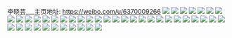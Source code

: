李晓芸___主页地址: https://weibo.com/u/6370009266 
![](https://wx4.sinaimg.cn/mw2000/006X5UoWly1h9giafx25mj32c0340hdu.jpg) 
![](https://wx4.sinaimg.cn/mw2000/006X5UoWly1h9gidk54lkj31s035shdv.jpg) 
![](https://wx4.sinaimg.cn/mw2000/006X5UoWly1h9giaf0u6ej32c0340u0z.jpg) 
![](https://wx4.sinaimg.cn/mw2000/006X5UoWly1h9gidl1fjaj32c0340b2a.jpg) 
![](https://wx4.sinaimg.cn/mw2000/006X5UoWly1h9gia8nv0dj31o02801ky.jpg) 
![](https://wx4.sinaimg.cn/mw2000/006X5UoWly1h9gia4fcurj32c0340qv6.jpg) 
![](https://wx4.sinaimg.cn/mw2000/006X5UoWly1h9giagisj5j32c0340e81.jpg) 
![](https://wx4.sinaimg.cn/mw2000/006X5UoWly1h9gia745unj31gq1ybkjl.jpg) 
![](https://wx4.sinaimg.cn/mw2000/006X5UoWly1h9gibk6pulj32c0340x6r.jpg) 
![](https://wx4.sinaimg.cn/mw2000/006X5UoWly1h81edkq5lyj30u01hcqbo.jpg) 
![](https://wx4.sinaimg.cn/mw2000/006X5UoWly1h81eetvytmj30u0140n51.jpg) 
![](https://wx4.sinaimg.cn/mw2000/006X5UoWly1h65dur92kyj31w02ionpf.jpg) 
![](https://wx4.sinaimg.cn/mw2000/006X5UoWly1h5omivhzwcj31o0280qv5.jpg) 
![](https://wx4.sinaimg.cn/mw2000/006X5UoWly1h5omj2101zj31kq23nnpd.jpg) 
![](https://wx4.sinaimg.cn/mw2000/006X5UoWly1h5omix231fj31o0280npd.jpg) 
![](https://wx4.sinaimg.cn/mw2000/006X5UoWly1h5omj90i0fj31o0280npd.jpg) 
![](https://wx4.sinaimg.cn/mw2000/006X5UoWly1h5omj3h0x9j31o0280kjl.jpg) 
![](https://wx4.sinaimg.cn/mw2000/006X5UoWly1h5omj4xmylj31o0280qv5.jpg) 
![](https://wx4.sinaimg.cn/mw2000/006X5UoWly1h5omk3ogrnj326q2wze83.jpg) 
![](https://wx4.sinaimg.cn/mw2000/006X5UoWly1h5omj0o11wj322o2rk1kz.jpg) 
![](https://wx4.sinaimg.cn/mw2000/006X5UoWly1h5omj79g5wj31tv2ftu0y.jpg) 
![](https://wx4.sinaimg.cn/mw2000/006X5UoWly1h496t1c4a9j30ow0owai3.jpg) 
![](https://wx4.sinaimg.cn/mw2000/006X5UoWly1h496t5alvdj31400u014f.jpg) 
![](https://wx4.sinaimg.cn/mw2000/006X5UoWly1h436mag9yhj30u014145q.jpg) 
![](https://wx4.sinaimg.cn/mw2000/006X5UoWly1h436m8rodhj30u0140tg1.jpg) 
![](https://wx4.sinaimg.cn/mw2000/006X5UoWly1h436m9jmigj30u0140qag.jpg) 
![](https://wx4.sinaimg.cn/mw2000/006X5UoWly1h436mbigr3j30u014010n.jpg) 
![](https://wx4.sinaimg.cn/mw2000/006X5UoWly1h436mdm81nj30ti13c485.jpg) 
![](https://wx4.sinaimg.cn/mw2000/006X5UoWly1h436mewe9fj30u014146d.jpg) 
![](https://wx4.sinaimg.cn/mw2000/006X5UoWly1h3ocyh87d5j30u0140dkw.jpg) 
![](https://wx4.sinaimg.cn/mw2000/006X5UoWly1h1pw90263uj30n01dsk0g.jpg) 
![](https://wx4.sinaimg.cn/mw2000/006X5UoWly1h0rzjbtdiaj30u0140jxd.jpg) 
![](https://wx4.sinaimg.cn/mw2000/006X5UoWly1gzy9d125exj30u0140q9l.jpg) 
![](https://wx4.sinaimg.cn/mw2000/006X5UoWly1gzy9cz2awej30u0140agm.jpg) 
![](https://wx4.sinaimg.cn/mw2000/006X5UoWly1gzy9d1n9r8j30u0140q7y.jpg) 
![](https://wx4.sinaimg.cn/mw2000/006X5UoWly1gzy9d28nlmj30u014143e.jpg) 
![](https://wx4.sinaimg.cn/mw2000/006X5UoWly1gzy9d2nsa4j30u0140q8g.jpg) 
![](https://wx4.sinaimg.cn/mw2000/006X5UoWly1gzy9d3qp9uj30u0140q7f.jpg) 
![](https://wx4.sinaimg.cn/mw2000/006X5UoWly1gy91craw7uj30mz0di0up.jpg) 
![](https://wx4.sinaimg.cn/mw2000/006X5UoWly1gxebi9sjnvj31400u0dot.jpg) 
![](https://wx4.sinaimg.cn/mw2000/006X5UoWly1gonw0l9kdhj32c02c01ky.jpg) 
![](https://wx4.sinaimg.cn/mw2000/006X5UoWly1gonw0nmbn0j32c02c0u0y.jpg) 
![](https://wx4.sinaimg.cn/mw2000/006X5UoWly1gonw0p2im6j324m24m1kx.jpg) 
